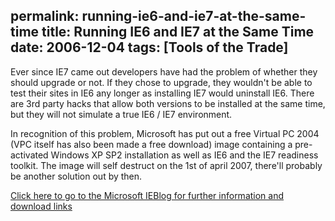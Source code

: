 permalink: running-ie6-and-ie7-at-the-same-time
title: Running IE6 and IE7 at the Same Time
date: 2006-12-04
tags: [Tools of the Trade]
---
Ever since IE7 came out developers have had the problem of whether they should upgrade or not. If they chose to upgrade, they wouldn't be able to test their sites in IE6 any longer as installing IE7 would uninstall IE6. There are 3rd party hacks that allow both versions to be installed at the same time, but they will not simulate a true IE6 / IE7 environment.

In recognition of this problem, Microsoft has put out a free Virtual PC 2004 (VPC itself has also been made a free download) image containing a pre-activated Windows XP SP2 installation as well as IE6 and the IE7 readiness toolkit. The image will self destruct on the 1st of april 2007, there'll probably be another solution out by then.

[Click here to go to the Microsoft IEBlog for further information and download links](http://blogs.msdn.com/ie/archive/2006/11/30/ie6-and-ie7-running-on-a-single-machine.aspx)
